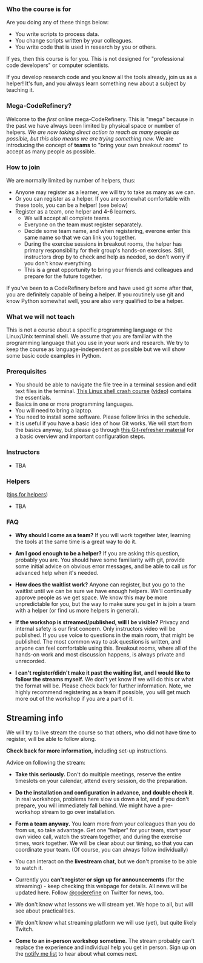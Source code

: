 
### Who the course is for

Are you doing any of these things below:
- You write scripts to process data.
- You change scripts written by your colleagues.
- You write code that is used in research by you or others.

If yes, then this course is for you.  This is not designed for
"professional code developers" or computer scientists.

If you develop research code and you know all the tools
already, join us as a helper! It's fun, and you always learn
something new about a subject by teaching it.


### Mega-CodeRefinery?

Welcome to the *first* online mega-CodeRefinery.  This is "mega"
because in the past we have always been limited by physical space or
number of helpers.  *We are now taking direct action to reach as many
people as possible, but this also means we are trying something new.*
We are introducing the concept of **teams** to "bring your own breakout
rooms" to accept as many people as possible.


### How to join

We are normally limited by number of helpers, thus:

- Anyone may register as a learner, we will try to take as many as we can.
- Or you can register as a helper.  If you are somewhat comfortable
  with these tools, you can be a helper! (see below)
- Register as a team, one helper and 4-6 learners.
  - We will accept all complete teams.
  - Everyone on the team must register separately.
  - Decide some team name, and when registering, everone enter this
    same name so that we can link you together.
  - During the exercise sessions in breakout rooms, the helper has
    primary responsibility for their group's hands-on exercises.
    Still, instructors drop by to check and help
    as needed, so don't worry if you don't know everything.
  - This is a great opportunity to bring your friends and colleagues
    and prepare for the future together.

If you've been to a CodeRefinery before and have used git some after
that, you are definitely capable of being a helper.  If you routinely
use git and know Python somewhat well, you are also very qualified to
be a helper.


### What we will not teach

This is not a course about a specific programming language or
the Linux/Unix terminal shell.  We assume that you are familiar with the programming
language that you use in your work and research.  We try to keep the course as
language-independent as possible but we will show some basic code examples in
Python.



### Prerequisites

- You should be able to navigate the file tree in a terminal session and edit
  text files in the terminal.
  [This Linux shell crash course](https://scicomp.aalto.fi/scicomp/shell.html)
  ([video](https://youtu.be/56p6xX0aToI))
  contains the essentials.
- Basics in one or more programming languages.
- You will need to bring a laptop.
- You need to install some software. Please follow links in the schedule.
- It is useful if you have a basic idea of how Git works. We will start from
  the basics anyway, but please go through
  [this Git-refresher material](https://coderefinery.github.io/git-refresher/)
  for a basic overview and important configuration steps.


### Instructors

- TBA


### Helpers

([tips for helpers](https://github.com/coderefinery/manuals/blob/master/helping-and-teaching.md))

- TBA


### FAQ

* **Why should I come as a team?**  If you will work together later,
  learning the tools at the same time is a great way to do it.

* **Am I good enough to be a helper?**  If you are asking this
  question, probably you are.  You should have some familiarity with
  git, provide some initial advice on obvious error messages, and
  be able to call us for advanced help when it's needed.

- **How does the waitlist work?**  Anyone can register, but you go to
  the waitlist until we can be sure we have enough helpers.  We'll
  continually approve people as we get space.  We know
  this may be more unpredictable for you, but the way to make sure you
  get in is join a team with a helper (or find us more helpers in
  general).

* **If the workshop is streamed/published, will I be visible?**
  Privacy and internal safety is our first concern.  Only instructors
  video will be published.  If you use voice to questions in the main room,
  that might be published.  The most common way to ask questions is
  written, and anyone can feel comfortable using this.  Breakout
  rooms, where all of the hands-on work and most discussion happens,
  is always private and unrecorded.

* **I can't register/didn't make it past the waiting list, and I would
  like to follow the streams myself.**  We don't yet know if we will
  do this or what the format will be.  Please check back for further
  information.  Note, we highly recommend registering as a team if
  possible, you will get much more out of the workshop if you are a
  part of it.


## Streaming info

We will try to live stream the course so that others, who did not have
time to register, will be able to follow along.

**Check back for more information,** including set-up instructions.

Advice on following the stream:

* **Take this seriously.**  Don't do multiple meetings, reserve the entire
  timeslots on your calendar, attend every session, do the preparation.

* **Do the installation and configuration in advance, and double check
  it.**  In real workshops, problems here slow us down a lot, and if
  you don't prepare, you will immediately fall behind.  We might have
  a pre-workshop stream to go over installation.

* **Form a team anyway.**  You learn more from your colleagues than
  you do from us, so take advantage.  Get one "helper" for your team, start
  your own video call, watch the stream together, and during the
  exercise times, work together.  We will be clear about our
  timing, so that you can coordinate your team.  (Of course, you can
  always follow individually)

* You can interact on the **livestream chat**, but we don't promise to
  be able to watch it.

* Currently you **can't register or sign up for announcements** (for
  the streaming) - keep checking this webpage
  for details.  All news will be updated here.  Follow
  [@coderefine](https://twitter.com/coderefine) on Twitter for news,
  too.

* We don't know what lessons we will stream yet.  We hope to all, but
  will see about practicalities.

* We don't know what streaming platform we will use (yet), but quite
  likely Twitch.

* **Come to an in-person workshop sometime.**  The stream probably
  can't replace the experience and individual help you get in person.
  Sign up on the [notify me
  list](https://coderefinery.org/workshops/upcoming/#notify-me) to
  hear about what comes next.
